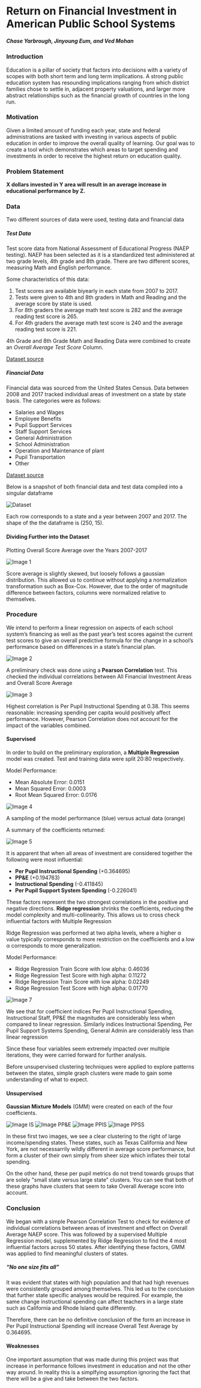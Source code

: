 # Return on Financial Investment in American Public School Systems
##### Chase Yarbrough, Jinyoung Eum, and Ved Mohan

### Introduction
Education is a pillar of society that factors into decisions with a variety of scopes with both short term and long term implications. A strong public education system has resounding implications ranging from which district families chose to settle in, adjacent property valuations, and larger more abstract relationships such as the financial growth of countries in the long run.

### Motivation
Given a limited amount of funding each year, state and federal administrations are tasked with investing in various aspects of public education in order to improve the overall quality of learning.
Our goal was to create a tool which demonstrates which areas to target spending and investments in order to receive the highest return on education quality.

### Problem Statement
**X dollars invested in Y area will result in an average increase in educational performance by Z.**

### Data
Two different sources of data were used, testing data and financial data

##### Test Data
Test score data from  National Assessment of Educational Progress (NAEP testing). NAEP has been selected as it is a standardized test administered at two grade levels, 4th grade and 8th grade. There are two different scores, measuring Math and English performance.

Some characteristics of this data:
1. Test scores are available biyearly in each state from 2007 to 2017.
2. Tests were given to 4th and 8th graders in Math and Reading and the average score by state is used.
3. For 8th graders the average math test score is 282 and the average reading test score is 265.
4. For 4th graders the average math test score is 240 and the average reading test score is 221.

4th Grade and 8th Grade Math and Reading Data were combined to create an *Overall Average Test Score* Column.

[Dataset source](https://nces.ed.gov/nationsreportcard/)


##### Financial Data
Financial data was sourced from the United States Census. Data between 2008 and 2017 tracked individual areas of investment on a state by state basis. The categories were as follows:

* Salaries and Wages
* Employee Benefits
* Pupil Support Services
* Staff Support Services
* General Administration
* School Administration
* Operation and Maintenance of plant
* Pupil Transportation
* Other


[Dataset source](https://www.census.gov/data/tables/2008/econ/school-finances/secondary-education-finance.html)

Below is a snapshot of both financial data and test data compiled into a singular dataframe

![Dataset](DF.png)

Each row corresponds to a state and a year between 2007 and 2017. The shape of the the dataframe is (250, 15).

#### Dividing Further into the Dataset
Plotting Overall Score Average over the Years 2007-2017

![Image 1](project1.PNG)

Score average is slightly skewed, but loosely follows a gaussian distribution. This allowed us to continue without applying a normalization transformation such as Box-Cox. However, due to the order of magnitude difference between factors, columns were normalized relative to themselves.

### Procedure
We intend to perform a linear regression on aspects of each school system’s financing as well as the past year’s test scores against the current test scores to give an overall predictive formula for the change in a school’s performance based on differences in a state’s financial plan.

![Image 2](project2.PNG)

A preliminary check was done using a **Pearson Correlation** test. This checked the individual correlations between All Financial Investment Areas and Overall Score Average

![Image 3](project3.PNG)

Highest correlation is Per Pupil Instructional Spending at 0.38. This seems reasonable: increasing spending per capita would positively affect performance. However, Pearson Correlation does not account for the impact of the variables combined. 

#### Supervised

In order to build on the preliminary exploration, a **Multiple Regression** model was created. Test and training data were split 20:80 respectively. 

Model Performance:

* Mean Absolute Error: 0.0151
* Mean Squared Error: 0.0003
* Root Mean Squared Error: 0.0176

![Image 4](project4.PNG)

A sampling of the model performance (blue) versus actual data (orange)

A summary of the coefficients returned:

![Image 5](project5.PNG)

It is apparent that when all areas of investment are considered together the following were most influential:

* **Per Pupil Instructional Spending** (+0.364695)
* **PP&E** (+0.194763)
* **Instructional Spending** (-0.411845)
* **Per Pupil Support System Spending** (-0.226041)

These factors represent the two strongest correlations in the positive and negative directions. 
**Ridge regression** shrinks the coefficients, reducing the model complexity and multi-collinearity. This allows us to cross check influential factors with Multiple Regression

Ridge Regression was performed at two alpha levels, where a higher α value typically corresponds to more restriction on the coefficients and a low α corresponds to more generalization.

Model Performance:
* Ridge Regression Train Score with low alpha: 0.46036
* Ridge Regression Test Score with high alpha: 0.11272
* Ridge Regression Train Score with low alpha: 0.02249
* Ridge Regression Test Score with high alpha: 0.01770


![Image 7](project7.PNG)

We see that for coefficient indices Per Pupil Instructional Spending, Instructional Staff, PP&E the magnitudes are considerably less when compared to linear regression. Similarly indices Instructional Spending, Per Pupil Support Systems Spending, General Admin are considerably less than linear regression

Since these four variables seem extremely impacted over multiple iterations, they were carried forward for further analysis. 

Before unsupervised clustering techniques were applied to explore patterns between the states, simple graph clusters were made to gain some understanding of what to expect.


#### Unsupervised
**Gaussian Mixture Models** (GMM) were created on each of the four coefficients.

![Image IS](IS.png)
![Image PP&E](PP&E.png)
![Image PPIS](PPIS.png)
![Image PPSS](PPSS.png)

In these first two images, we see a clear clustering to the right of large income/spending states. These states, such as Texas California and New York, are not necessarrily wildly different in average score performance, but form a cluster of their own simply from sheer size which inflates their total spending. 

On the other hand, these per pupil metrics do not trend towards groups that are solely "small state versus large state" clusters. You can see that both of these graphs have clusters that seem to take Overall Average score into account.

### Conclusion
We began with a simple Pearson Correlation Test to check for evidence of individual correlations between areas of investment and effect on Overall Average NAEP score. This was followed by a supervised Multiple Regression model, supplemented by Ridge Regression to find the 4 most influential factors across 50 states. After identifying these factors, GMM was applied to find meaningful clusters of states.


##### “No one size fits all”
It was evident that states with high population and that had high revenues were consistently grouped among themselves. This led us to the conclusion that further state specific analyses would be required. For example, the same change instructional spending can affect teachers in a large state such as California and Rhode Island quite differently. 

Therefore, there can be no definitive conclusion of the form an increase in Per Pupil Instructional Spending will increase Overall Test Average by 0.364695.

#### Weaknesses
One important assumption that was made during this project was that increase in performance follows investment in education and not the other way around. In reality this is a simplfying assumption ignoring the fact that there will be a give and take between the two factors.

